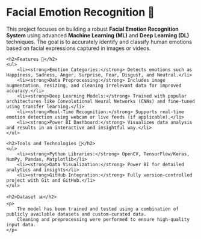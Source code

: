 <!DOCTYPE html>
<html lang="en">
<head>
    <meta charset="UTF-8">
    <meta name="viewport" content="width=device-width, initial-scale=1.0">
    <title>Facial Emotion Recognition</title>
</head>
<body>
    <h1>Facial Emotion Recognition 🌟</h1>
    <p>
        This project focuses on building a robust <strong>Facial Emotion Recognition System</strong> using advanced 
        <strong>Machine Learning (ML)</strong> and <strong>Deep Learning (DL)</strong> techniques. 
        The goal is to accurately identify and classify human emotions based on facial expressions captured in images or videos.
    </p>

    <h2>Features 🚀</h2>
    <ul>
        <li><strong>Emotion Categories:</strong> Detects emotions such as Happiness, Sadness, Anger, Surprise, Fear, Disgust, and Neutral.</li>
        <li><strong>Data Preprocessing:</strong> Includes image augmentation, resizing, and cleaning irrelevant data for improved accuracy.</li>
        <li><strong>Deep Learning Models:</strong> Trained with popular architectures like Convolutional Neural Networks (CNNs) and fine-tuned using transfer learning.</li>
        <li><strong>Real-Time Recognition:</strong> Supports real-time emotion detection using webcam or live feeds (if applicable).</li>
        <li><strong>Power BI Dashboard:</strong> Visualizes data analysis and results in an interactive and insightful way.</li>
    </ul>

    <h2>Tools and Technologies 🔧</h2>
    <ul>
        <li><strong>Python Libraries:</strong> OpenCV, TensorFlow/Keras, NumPy, Pandas, Matplotlib</li>
        <li><strong>Data Visualization:</strong> Power BI for detailed analytics and insights</li>
        <li><strong>GitHub Integration:</strong> Fully version-controlled project with Git and GitHub.</li>
    </ul>

    <h2>Dataset 📊</h2>
    <p>
        The model has been trained and tested using a combination of publicly available datasets and custom-curated data. 
        Cleaning and preprocessing were performed to ensure high-quality input data.
    </p>
</body>
</html>
